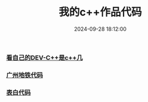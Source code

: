 ﻿---
title: 我的c++作品代码
date: 2024-09-28 18:12:00
categories: 
sticky: 99
---


### [看自己的DEV-C++是c++几](/2024/09/28/wdzp/看自己的DEV-C++是c++几/)
### [广州地铁代码](/2024/11/03/wdzp/广州地铁代码/)
### [表白代码](/2024/05/20/wdzp/表白代码/)